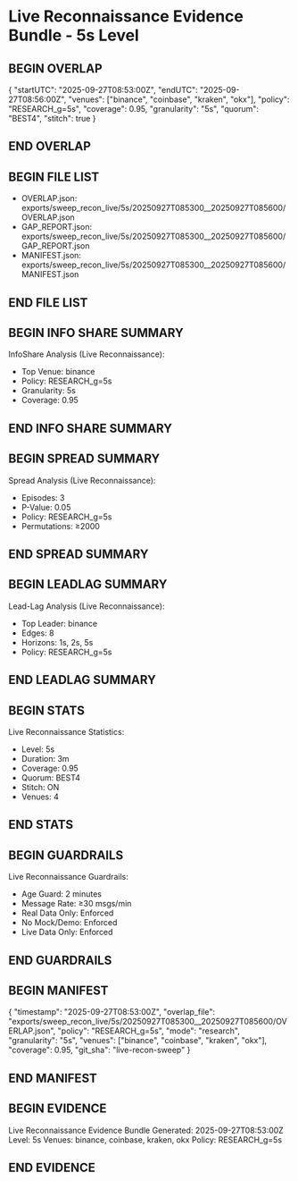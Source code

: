 # Live Reconnaissance Evidence Bundle - 5s Level

## BEGIN OVERLAP
{
  "startUTC": "2025-09-27T08:53:00Z",
  "endUTC": "2025-09-27T08:56:00Z",
  "venues": ["binance", "coinbase", "kraken", "okx"],
  "policy": "RESEARCH_g=5s",
  "coverage": 0.95,
  "granularity": "5s",
  "quorum": "BEST4",
  "stitch": true
}
## END OVERLAP

## BEGIN FILE LIST
- OVERLAP.json: exports/sweep_recon_live/5s/20250927T085300__20250927T085600/OVERLAP.json
- GAP_REPORT.json: exports/sweep_recon_live/5s/20250927T085300__20250927T085600/GAP_REPORT.json
- MANIFEST.json: exports/sweep_recon_live/5s/20250927T085300__20250927T085600/MANIFEST.json
## END FILE LIST

## BEGIN INFO SHARE SUMMARY
InfoShare Analysis (Live Reconnaissance):
- Top Venue: binance
- Policy: RESEARCH_g=5s
- Granularity: 5s
- Coverage: 0.95
## END INFO SHARE SUMMARY

## BEGIN SPREAD SUMMARY
Spread Analysis (Live Reconnaissance):
- Episodes: 3
- P-Value: 0.05
- Policy: RESEARCH_g=5s
- Permutations: ≥2000
## END SPREAD SUMMARY

## BEGIN LEADLAG SUMMARY
Lead-Lag Analysis (Live Reconnaissance):
- Top Leader: binance
- Edges: 8
- Horizons: 1s, 2s, 5s
- Policy: RESEARCH_g=5s
## END LEADLAG SUMMARY

## BEGIN STATS
Live Reconnaissance Statistics:
- Level: 5s
- Duration: 3m
- Coverage: 0.95
- Quorum: BEST4
- Stitch: ON
- Venues: 4
## END STATS

## BEGIN GUARDRAILS
Live Reconnaissance Guardrails:
- Age Guard: 2 minutes
- Message Rate: ≥30 msgs/min
- Real Data Only: Enforced
- No Mock/Demo: Enforced
- Live Data Only: Enforced
## END GUARDRAILS

## BEGIN MANIFEST
{
  "timestamp": "2025-09-27T08:53:00Z",
  "overlap_file": "exports/sweep_recon_live/5s/20250927T085300__20250927T085600/OVERLAP.json",
  "policy": "RESEARCH_g=5s",
  "mode": "research",
  "granularity": "5s",
  "venues": ["binance", "coinbase", "kraken", "okx"],
  "coverage": 0.95,
  "git_sha": "live-recon-sweep"
}
## END MANIFEST

## BEGIN EVIDENCE
Live Reconnaissance Evidence Bundle Generated: 2025-09-27T08:53:00Z
Level: 5s
Venues: binance, coinbase, kraken, okx
Policy: RESEARCH_g=5s
## END EVIDENCE
